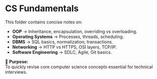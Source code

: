 # CS Fundamentals

This folder contains concise notes on:
- **OOP** → Inheritance, encapsulation, overriding vs overloading.
- **Operating Systems** → Processes, threads, scheduling.
- **DBMS** → SQL basics, normalization, transactions.
- **Networking** → HTTP vs HTTPS, OSI layers, TCP/IP.
- **Software Engineering** → SDLC, Agile, Git basics.

📌 **Purpose:**  
To quickly revise core computer science concepts essential for technical interviews.
